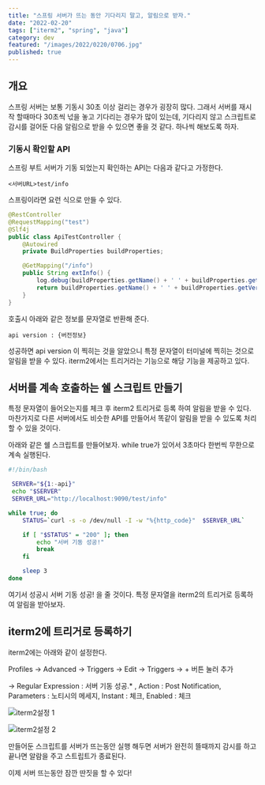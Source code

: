 ```yaml
---
title: "스프링 서버가 뜨는 동안 기다리지 말고, 알림으로 받자."
date: "2022-02-20"
tags: ["iterm2", "spring", "java"]
category: dev
featured: "/images/2022/0220/0706.jpg"
published: true
---
```


## 개요

스프링 서버는 보통 기동시 30초 이상 걸리는 경우가 굉장히 많다. 그래서 서버를 재시작 할때마다 30초씩 넋을 놓고 기다리는 경우가 많이 있는데, 기다리지 않고 스크립트로 감시를 걸어둔 다음 알림으로 받을 수 있으면 좋을 것 같다. 하나씩 해보도록 하자.

### 기동시 확인할 API

스프링 부트 서버가 기동 되었는지 확인하는 API는 다음과 같다고 가정한다.

```
<서버URL>test/info
```

스프링이라면 요런 식으로 만들 수 있다.

```java
@RestController
@RequestMapping("test")
@Slf4j
public class ApiTestController {
    @Autowired
    private BuildProperties buildProperties;

    @GetMapping("/info")
    public String extInfo() {
        log.debug(buildProperties.getName() + ' ' + buildProperties.getVersion());
        return buildProperties.getName() + ' ' + buildProperties.getVersion();
    }
}
```


호출시 아래와 같은 정보를 문자열로 반환해 준다.

```
api version : {버전정보}
```

성공하면 api version 이 찍히는 것을 알았으니 특정 문자열이 터미널에 찍히는 것으로 알림을 받을 수 있다. iterm2에서는 트리거라는 기능으로 해당 기능을 제공하고 있다.


## 서버를 계속 호출하는 쉘 스크립트 만들기

특정 문자열이 들어오는지를 체크 후 iterm2 트리거로 등록 하여 알림을 받을 수 있다.
마찬가지로 다른 서버에서도 비슷한 API를 만들어서 똑같이 알림을 받을 수 있도록 처리할 수 있을 것이다.

아래와 같은 쉘 스크립트를 만들어보자.
while true가 있어서 3초마다 한번씩 무한으로 계속 실행된다.

```bash
#!/bin/bash

 SERVER="${1:-api}"
 echo "$SERVER"
 SERVER_URL="http://localhost:9090/test/info"

while true; do
    STATUS=`curl -s -o /dev/null -I -w "%{http_code}"  $SERVER_URL`

    if [ "$STATUS" = "200" ]; then
        echo "서버 기동 성공!"
        break
    fi

    sleep 3
done

 ```

여기서 성공시 서버 기동 성공!  을 줄 것이다.
특정 문자열을 iterm2의 트리거로 등록하여 알림을 받아보자.

## iterm2에 트리거로 등록하기

iterm2에는 아래와 같이 설정한다.

Profiles → Advanced → Triggers → Edit → Triggers → + 버튼 눌러 추가

→ Regular Expression : 서버 기동 성공.* , Action : Post Notification, Parameters : 노티시의 메세지, Instant : 체크, Enabled : 체크


![iterm2설정 1](/images/2022/0220/2.png)

![iterm2설정 2](/images/2022/0220/3.png)



만들어둔 스크립트를 서버가 뜨는동안 실행 해두면 서버가 완전히 뜰때까지 감시를 하고 끝나면 알람을 주고 스트립트가 종료된다.

이제 서버 뜨는동안 잠깐 딴짓을 할 수 있다!
